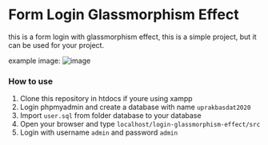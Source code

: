 # Form Login Glassmorphism Effect

this is a form login with glassmorphism effect, this is a simple project, but it can be used for your project.

example image:
![image](https://github.com/daffa09/login-glassmorphism-effect/assets/68214221/e5fa1017-c527-4487-ab9f-4e030f5ab0fc)

### How to use

1. Clone this repository in htdocs if youre using xampp
2. Login phpmyadmin and create a database with name `uprakbasdat2020`
3. Import `user.sql` from folder database to your database
4. Open your browser and type `localhost/login-glassmorphism-effect/src`
5. Login with username `admin` and password `admin`
